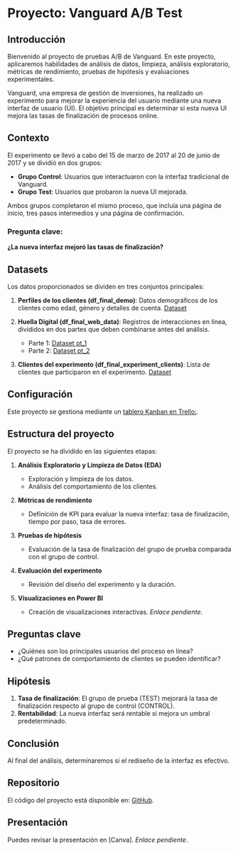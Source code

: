 # Proyecto: Vanguard A/B Test

## Introducción

Bienvenido al proyecto de pruebas A/B de Vanguard. En este proyecto, aplicaremos habilidades de análisis de datos, limpieza, análisis exploratorio, métricas de rendimiento, pruebas de hipótesis y evaluaciones experimentales.

Vanguard, una empresa de gestión de inversiones, ha realizado un experimento para mejorar la experiencia del usuario mediante una nueva interfaz de usuario (UI). El objetivo principal es determinar si esta nueva UI mejora las tasas de finalización de procesos online.

## Contexto

El experimento se llevó a cabo del 15 de marzo de 2017 al 20 de junio de 2017 y se dividió en dos grupos:

- **Grupo Control**: Usuarios que interactuaron con la interfaz tradicional de Vanguard.
- **Grupo Test**: Usuarios que probaron la nueva UI mejorada.

Ambos grupos completaron el mismo proceso, que incluía una página de inicio, tres pasos intermedios y una página de confirmación.

### Pregunta clave:

**¿La nueva interfaz mejoró las tasas de finalización?**

## Datasets

Los datos proporcionados se dividen en tres conjuntos principales:

1. **Perfiles de los clientes (df_final_demo)**: Datos demográficos de los clientes como edad, género y detalles de cuenta. [Dataset](https://github.com/data-bootcamp-v4/lessons/blob/main/5_6_eda_inf_stats_tableau/project/files_for_project/df_final_demo.txt)
  
2. **Huella Digital (df_final_web_data)**: Registros de interacciones en línea, divididos en dos partes que deben combinarse antes del análisis.

   - Parte 1: [Dataset pt_1](https://github.com/data-bootcamp-v4/lessons/blob/main/5_6_eda_inf_stats_tableau/project/files_for_project/df_final_web_data_pt_1.txt)
   - Parte 2: [Dataset pt_2](https://github.com/data-bootcamp-v4/lessons/blob/main/5_6_eda_inf_stats_tableau/project/files_for_project/df_final_web_data_pt_2.txt)

3. **Clientes del experimento (df_final_experiment_clients)**: Lista de clientes que participaron en el experimento. [Dataset](https://github.com/data-bootcamp-v4/lessons/blob/main/5_6_eda_inf_stats_tableau/project/files_for_project/df_final_experiment_clients.txt)

## Configuración

Este proyecto se gestiona mediante un [tablero Kanban en Trello:](https://trello.com/b/EZUEnHaq/vanguard-a-b-test).

## Estructura del proyecto

El proyecto se ha dividido en las siguientes etapas:

1. **Análisis Exploratorio y Limpieza de Datos (EDA)**

   - Exploración y limpieza de los datos.
   - Análisis del comportamiento de los clientes.
   
2. **Métricas de rendimiento**

   - Definición de KPI para evaluar la nueva interfaz: tasa de finalización, tiempo por paso, tasa de errores.
   
3. **Pruebas de hipótesis**

   - Evaluación de la tasa de finalización del grupo de prueba comparada con el grupo de control.

4. **Evaluación del experimento**

   - Revisión del diseño del experimento y la duración.

5. **Visualizaciones en Power BI**

   - Creación de visualizaciones interactivas. *Enlace pendiente*.

## Preguntas clave

- ¿Quiénes son los principales usuarios del proceso en línea?
- ¿Qué patrones de comportamiento de clientes se pueden identificar?

## Hipótesis

1. **Tasa de finalización**: El grupo de prueba (TEST) mejorará la tasa de finalización respecto al grupo de control (CONTROL).
2. **Rentabilidad**: La nueva interfaz será rentable si mejora un umbral predeterminado.

## Conclusión

Al final del análisis, determinaremos si el rediseño de la interfaz es efectivo.

## Repositorio

El código del proyecto está disponible en: [GitHub](https://github.com/hugoortuno/vanguard-ab-test).

## Presentación

Puedes revisar la presentación en [Canva]. *Enlace pendiente*.

 
